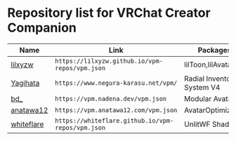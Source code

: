 # Repository list for VRChat Creator Companion

| Name | Link | Packages |
| --- | --- | --- |
| [lilxyzw](https://github.com/lilxyzw/vpm-repos) | `https://lilxyzw.github.io/vpm-repos/vpm.json` | lilToon,lilAvatarUtil |
| [Yagihata](https://booth.pm/ja/items/2278448) | `https://www.negura-karasu.net/vpm/` | Radial Inventory System V4 |
| [bd_](https://github.com/bdunderscore/modular-avatar) | `https://vpm.nadena.dev/vpm.json` | Modular Avatar |
| [anatawa12](https://github.com/anatawa12/AvatarOptimizer) | `https://vpm.anatawa12.com/vpm.json` | AvatarOptimizer,... |
| [whiteflare](https://github.com/whiteflare/vpm-repos) | `https://whiteflare.github.io/vpm-repos/vpm.json` | UnlitWF Shader,... |